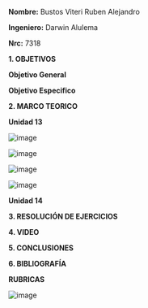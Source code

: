 **Nombre:** Bustos Viteri Ruben Alejandro

**Ingeniero:** Darwin Alulema

**Nrc:** 7318

**1. OBJETIVOS**

**Objetivo General**

**Objetivo Especifico**

**2. MARCO TEORICO**

**Unidad 13**

![image](https://user-images.githubusercontent.com/105680588/185512588-a34e93d9-1134-4fa6-befe-83d1a74ccaef.png)

![image](https://user-images.githubusercontent.com/105680588/185512628-6894ee74-07e3-4b97-844a-1fd744dfab75.png)

![image](https://user-images.githubusercontent.com/105680588/185512647-686b43f6-72c6-4e2f-8daf-9a1ad9b09892.png)

![image](https://user-images.githubusercontent.com/105680588/185512671-27a46af6-114d-4618-85b3-82176d561e1f.png)

**Unidad 14**

**3. RESOLUCIÓN DE EJERCICIOS**

**4. VIDEO**

**5. CONCLUSIONES**

**6. BIBLIOGRAFÍA**

**RUBRICAS**

![image](https://user-images.githubusercontent.com/105680588/185482437-5326df39-651d-4a99-8eac-c14fe869895f.png)
